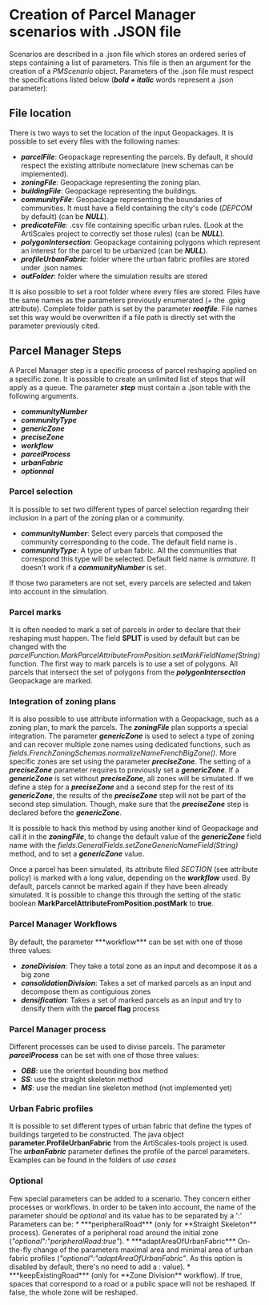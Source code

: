 <h1>Creation of Parcel Manager scenarios with .JSON file</h1>

Scenarios are described in a .json file which stores an ordered series of steps containing a list of parameters.
This file is then an argument for the creation of a <i>PMScenario</i> object.
Parameters of the .json file must respect the specifications listed below (***bold + italic*** words represent a .json parameter):

<h2>File location</h2>
There is two ways to set the location of the input Geopackages.
It is possible to set every files with the following names:  

  * ***parcelFile***: Geopackage representing the parcels. By default, it should respect the existing attribute nomeclature (new schemas can be implemented).
  * ***zoningFile***: Geopackage representing the zoning plan.
  * ***buildingFile***: Geopackage representing the buildings.
  * ***communityFile***: Geopackage representing the boundaries of communities. It must have a field containing the city's code (<i>DEPCOM</i> by default) (can be ***NULL***).
  * ***predicateFile***: .csv file containing specific urban rules. (Look at the ArtiScales project to correctly set those rules) (can be ***NULL***).
  * ***polygonIntersection***: Geopackage containing polygons which represent an interest for the parcel to be urbanized (can be ***NULL***).
  * ***profileUrbanFabric***: folder where the urban fabric profiles are stored under .json names <!-- (see xxx for doc about those folders)-->
  * ***outFolder***: folder where the simulation results are stored

It is also possible to set a root folder where every files are stored. 
Files have the same names as the parameters previously enumerated (+ the .gpkg attribute). 
Complete folder path is set by the parameter ***rootfile***. 
File names set this way would be overwritten if a file path is directly set with the parameter previously cited.

<h2>Parcel Manager Steps</h2>

A Parcel Manager step is a specific process of parcel reshaping applied on a specific zone.
It is possible to create an unlimited list of steps that will apply as a queue.
The parameter ***step*** must contain a .json table with the following arguments.

* ***communityNumber***
* ***communityType***
* ***genericZone***
* ***preciseZone***
* ***workflow***
* ***parcelProcess***
* ***urbanFabric***
* ***optionnal***

<h3>Parcel selection</h3>
It is possible to set two different types of parcel selection regarding their inclusion in a part of the zoning plan or a community. 

* ***communityNumber***: Select every parcels that composed the community corresponding to the code. The default field name is <b>
</b>.
* ***communityType***: A type of urban fabric. All the communities that correspond this type will be selected. Default field name is <i>armature</i>. It doesn't work if a <i><b>communityNumber</b></i> is set. 

If those two parameters are not set, every parcels are selected and taken into account in the simulation. 

<h3>Parcel marks</h3>
It is often needed to mark a set of parcels in order to declare that their reshaping must happen.
The field <b>SPLIT</b> is used by default but can be changed with the <i>parcelFunction.MarkParcelAttributeFromPosition.setMarkFieldName(String)</i> function.
The first way to mark parcels is to use a set of polygons. 
All parcels that intersect the set of polygons from the <i><b>polygonIntersection</b></i> Geopackage are marked.

<h3>Integration of zoning plans</h3>
It is also possible to use attribute information with a Geopackage, such as a zoning plan, to mark the parcels.
The <b><i>zoningFile</i></b> plan supports a special integration.
The parameter <b><i>genericZone</i></b> is used to select a type of zoning and can recover multiple zone names using dedicated functions, such as <i>fields.FrenchZoningSchemas.normalizeNameFrenchBigZone()</i>. 
More specific zones are set using the parameter <b><i>preciseZone</i></b>. 
The setting of a <b><i>preciseZone</i></b> parameter requires to previously set a <b><i>genericZone</i></b>. 
If a <b><i>genericZone</i></b> is set without <b><i>preciseZone</i></b>, all zones will be simulated. 
If we define a step for a <b><i>preciseZone</i></b> and a second step for the rest of its <b><i>genericZone</i></b>, the results of the <b><i>preciseZone</i></b> step will not be part of the second step simulation.
Though, make sure that the <b><i>preciseZone</i></b> step is declared before the <b><i>genericZone</i></b>.


It is possible to hack this method by using another kind of Geopackage and call it in the <b><i>zoningFile</i></b>, to change the default value of the <b><i>genericZone</i></b> field name with the <i>fields.GeneralFields.setZoneGenericNameField(String)</i> method, and to set a <b><i>genericZone</i></b> value. 

Once a parcel has been simulated, its attribute filed <i>SECTION</i> (see attribute policy) is marked with a long value, depending on the <b><i>workflow</i></b> used. By default, parcels cannot be marked again if they have been already simulated. It is possible to change this through the setting of the static boolean <b>MarkParcelAttributeFromPosition.postMark</b> to <b>true</b>.

<h3>Parcel Manager Workflows</h3>
By default, the parameter ***workflow*** can be set with one of those three values:

* ***zoneDivision***: They take a total zone as an input and decompose it as a big zone
* ***consolidationDivision***: Takes a set of marked parcels as an input and decompose them as contiguious zones
* ***densification***: Takes a set of marked parcels as an input and try to densify them with the **parcel flag** process

<h3>Parcel Manager process</h3>
Different processes can be used to divise parcels.
The parameter <b><i>parcelProcess</i></b> can be set with one of those three values: 

* ***OBB***: use the oriented bounding box method
* ***SS***: use the straight skeleton method
* ***MS***: use the median line skeleton method (not implemented yet)

<h3>Urban Fabric profiles</h3>

It is possible to set different types of urban fabric that define the types of buildings targeted to be constructed. 
The java object **parameter.ProfileUrbanFabric** from the ArtiScales-tools project is used. 
The ***urbanFabric*** parameter defines the profile of the parcel parameters.
Examples can be found in the folders of *use cases*


<h3>Optional</h3>
Few special parameters can be added to a scenario. 
They concern either processes or workflows.
In order to be taken into account, the name of the parameter should be <i>optional</i> and its value has to be separated by a ':' 
Parameters can be:
* ***peripheralRoad*** (only for **Straight Skeleton** process). Generates of a peripheral road around the initial zone (<i>"optional":"peripheralRoad:true"</i>).
* ***adaptAreaOfUrbanFabric*** On-the-fly change of the parameters maximal area and minimal area of urban fabric profiles (<i>"optional":"adaptAreaOfUrbanFabric"</i>. As this option is disabled by default, there's no need to add a : value).
* ***keepExistingRoad*** (only for **Zone Division** workflow). If true, spaces that correspond to a road or a public space will not be reshaped. If false, the whole zone will be reshaped.
